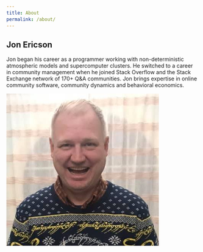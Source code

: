 ```yaml
---
title: About
permalink: /about/
---
```


## Jon Ericson

Jon began his career as a programmer working with non-deterministic
atmospheric models and supercomputer clusters. He switched to a career
in community management when he joined Stack Overflow and the Stack
Exchange network of 170+ Q&A communities. Jon brings expertise in
online community software, community dynamics and behavioral
economics.

![Jon Ericson](/assets/images/Jon_Ericson.jpeg)

<!--
## Sorin Istrate

Sorin is a well-rounded marketeer with 7+ years of experience in
managing online communities. Sorin managed two of the leading higher
ed online communities—namely College Confidential and Beat The
GMAT—building expertise in areas like community management, user
marketing, social media, content curation, or online growth strategy.
-->
